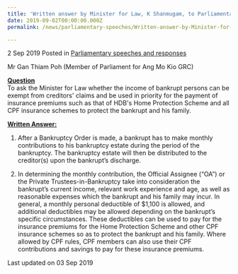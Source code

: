 ```yaml
---
title: 'Written answer by Minister for Law, K Shanmugam, to Parliamentary Question on income of bankrupt persons'
date: 2019-09-02T00:00:00.000Z
permalink: /news/parliamentary-speeches/Written-answer-by-Minister-for-Law-K-Shanmugam-to-PQ-on-income-of-bankrupt-persons

---
```



2 Sep 2019 Posted in [Parliamentary speeches and responses](/news/parliamentary-speeches) 

Mr Gan Thiam Poh (Member of Parliament for Ang Mo Kio GRC)

**<u>Question</u>**  
To ask the Minister for Law whether the income of bankrupt persons can be exempt from creditors' claims and be used in priority for the payment of insurance premiums such as that of HDB's Home Protection Scheme and all CPF insurance schemes to protect the bankrupt and his family.


**<u>Written Answer:</u>**  


1. After a Bankruptcy Order is made, a bankrupt has to make monthly contributions to his bankruptcy estate during the period of the bankruptcy. The bankruptcy estate will then be distributed to the creditor(s) upon the bankrupt’s discharge.
 
2. In determining the monthly contribution, the Official Assignee (“OA”) or the Private Trustees-in-Bankruptcy take into consideration the bankrupt’s current income, relevant work experience and age, as well as reasonable expenses which the bankrupt and his family may incur. In general, a monthly personal deductible of $1,100 is allowed, and additional deductibles may be allowed depending on the bankrupt’s specific circumstances. These deductibles can be used to pay for the insurance premiums for the Home Protection Scheme and other CPF insurance schemes so as to protect the bankrupt and his family. Where allowed by CPF rules, CPF members can also use their CPF contributions and savings to pay for these insurance premiums.


<p class="right-side-updated">Last updated on 03 Sep 2019</p> 
